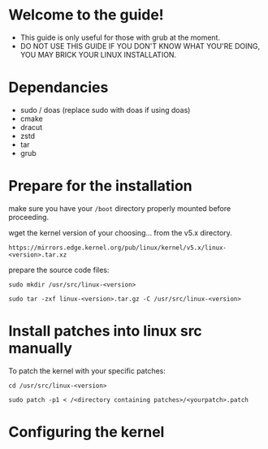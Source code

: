 # Welcome to the guide!

- This guide is only useful for those with grub at the moment.
- DO NOT USE THIS GUIDE IF YOU DON'T KNOW WHAT YOU'RE DOING, YOU MAY BRICK YOUR LINUX INSTALLATION.

# Dependancies

- sudo / doas (replace sudo with doas if using doas)
- cmake
- dracut
- zstd
- tar
- grub

# Prepare for the installation

make sure you have your ```/boot``` directory properly mounted before proceeding.

wget the kernel version of your choosing... from the v5.x directory.

```https://mirrors.edge.kernel.org/pub/linux/kernel/v5.x/linux-<version>.tar.xz```

prepare the source code files:

```
sudo mkdir /usr/src/linux-<version>
```
```
sudo tar -zxf linux-<version>.tar.gz -C /usr/src/linux-<version>
```

# Install patches into linux src manually

To patch the kernel with your specific patches:

```
cd /usr/src/linux-<version>
```

```
sudo patch -p1 < /<directory containing patches>/<yourpatch>.patch
```

# Configuring the kernel


